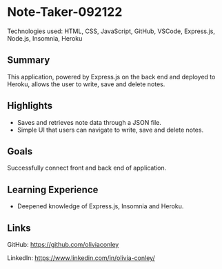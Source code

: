 # Note-Taker-092122
Technologies used: HTML, CSS, JavaScript, GitHub, VSCode, Express.js, Node.js, Insomnia, Heroku

## Summary 
This application, powered by Express.js on the back end and deployed to Heroku, allows the user to write, save and delete notes. 

## Highlights
* Saves and retrieves note data through a JSON file. 
* Simple UI that users can navigate to write, save and delete notes. 

## Goals
Successfully connect front and back end of application.

## Learning Experience

* Deepened knowledge of Express.js, Insomnia and Heroku. 

## Links

GitHub: https://github.com/oliviaconley

LinkedIn: https://www.linkedin.com/in/olivia-conley/